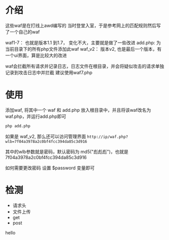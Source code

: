 # 介绍
这些waf是在打线上awd编写的
当时登堂入室，于是参考网上的匹配规则然后写了一个自己的waf

waf1-7： 也就是版本1.1 到1.7， 变化不大，主要就是做了一些改进
add.php: 为当前目录下的所有php文件添加此waf
waf_v2： 版本v2, 也是最后一个版本，有一个ui界面，算是比较大的改进

waf会拦截所有请求并记录日志，日志文件在根目录，并会将疑似攻击的请求单独记录到攻击日志中并拦截
建议使用waf7.php



# 使用
添加waf,  将其中一个 waf 和 add.php 放入根目录中，并且将该waf改名为 waf.php，并运行add.php即可
```bash
php add.php
```

如果是 waf_v2, 那么还可以访问管理界面
`http://ip/waf.php?wlb=7f04a3978a2c0bf4fcc394da85c3d916`

其中的wlb参数就是密码，默认密码为 md5("彪彪彪")，也就是 7f04a3978a2c0bf4fcc394da85c3d916

如何需要更改密码 设置 $password 变量即可


# 检测
- 请求头
- 文件上传
- get
- post

hello
